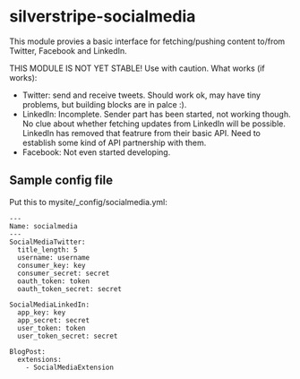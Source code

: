 # silverstripe-socialmedia
This module provies a basic interface for fetching/pushing content to/from Twitter, Facebook and LinkedIn.

THIS MODULE IS NOT YET STABLE! Use with caution.
What works (if works):
 - Twitter: send and receive tweets. Should work ok, may have tiny problems, but building blocks are in palce :).
 - LinkedIn: Incomplete. Sender part has been started, not working though. No clue about whether fetching updates from LinkedIn will be possible. LinkedIn has removed that featrure from their basic API. Need to establish some kind of API partnership with them.
 - Facebook: Not even started developing.


## Sample config file
Put this to mysite/_config/socialmedia.yml:

	---
	Name: socialmedia
	---
	SocialMediaTwitter:
	  title_length: 5
	  username: username
	  consumer_key: key
	  consumer_secret: secret
	  oauth_token: token
	  oauth_token_secret: secret
	
	SocialMediaLinkedIn:
	  app_key: key
	  app_secret: secret
	  user_token: token
	  user_token_secret: secret
	
	BlogPost:
	  extensions:
	    - SocialMediaExtension
